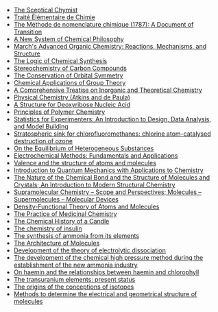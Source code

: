 <ul>
<li><a target="_blank" href="https://github.com/manjunath5496/List-of-important-publications-in-mathematics/blob/master/lspm(1).pdf">The Sceptical Chymist</a></li>
<li><a target="_blank" href="https://github.com/manjunath5496/List-of-important-publications-in-mathematics/blob/master/lspm(2).pdf">Traité Élémentaire de Chimie</a></li>
<li><a target="_blank" href="https://github.com/manjunath5496/List-of-important-publications-in-mathematics/blob/master/lspm(3).pdf">The Méthode de nomenclature chimique (1787): A Document of Transition</a></li>
<li><a target="_blank" href="https://github.com/manjunath5496/List-of-important-publications-in-mathematics/blob/master/lspm(4).pdf">A New System of Chemical Philosophy</a></li>
<li><a target="_blank" href="https://github.com/manjunath5496/List-of-important-publications-in-mathematics/blob/master/lspm(5).rar">March's Advanced Organic Chemistry: Reactions, Mechanisms, and Structure</a></li>
<li><a target="_blank" href="https://github.com/manjunath5496/List-of-important-publications-in-mathematics/blob/master/lspm(6).pdf">The Logic of Chemical Synthesis</a></li>
<li><a target="_blank" href="https://github.com/manjunath5496/List-of-important-publications-in-mathematics/blob/master/lspm(7).pdf">Stereochemistry of Carbon Compounds</a></li>
<li><a target="_blank" href="https://github.com/manjunath5496/List-of-important-publications-in-mathematics/blob/master/lspm(8).pdf">The Conservation of Orbital Symmetry</a></li>
<li><a target="_blank" href="https://github.com/manjunath5496/List-of-important-publications-in-mathematics/blob/master/lspm(9).pdf">Chemical Applications of Group Theory</a></li>
<li><a target="_blank" href="https://github.com/manjunath5496/List-of-important-publications-in-mathematics/blob/master/lspm(10).pdf">A Comprehensive Treatise on Inorganic and Theoretical Chemistry</a></li>
<li><a target="_blank" href="https://github.com/manjunath5496/List-of-important-publications-in-mathematics/blob/master/lspm(11).pdf">Physical Chemistry (Atkins and de Paula)</a></li>
<li><a target="_blank" href="https://github.com/manjunath5496/List-of-important-publications-in-mathematics/blob/master/lspm(12).pdf">A Structure for Deoxyribose Nucleic Acid</a></li>
<li><a target="_blank" href="https://github.com/manjunath5496/List-of-important-publications-in-mathematics/blob/master/lspm(13).pdf">Principles of Polymer Chemistry</a></li>
<li><a target="_blank" href="https://github.com/manjunath5496/List-of-important-publications-in-mathematics/blob/master/lspm(14).pdf">Statistics for Experimenters: An Introduction to Design, Data Analysis, and Model Building</a></li>
<li><a target="_blank" href="https://github.com/manjunath5496/List-of-important-publications-in-mathematics/blob/master/lspm(15).pdf">Stratospheric sink for chlorofluoromethanes: chlorine atom-catalysed destruction of ozone</a></li>
<li><a target="_blank" href="https://github.com/manjunath5496/List-of-important-publications-in-mathematics/blob/master/lspm(16).pdf">On the Equilibrium of Heterogeneous Substances</a></li>
<li><a target="_blank" href="https://github.com/manjunath5496/List-of-important-publications-in-mathematics/blob/master/lspm(17).pdf">Electrochemical Methods: Fundamentals and Applications</a></li>
<li><a target="_blank" href="https://github.com/manjunath5496/List-of-important-publications-in-mathematics/blob/master/lspm(18).pdf">Valence and the structure of atoms and molecules</a></li>
<li><a target="_blank" href="https://github.com/manjunath5496/List-of-important-publications-in-mathematics/blob/master/lspm(19).pdf">Introduction to Quantum Mechanics with Applications to Chemistry</a></li>
<li><a target="_blank" href="https://github.com/manjunath5496/List-of-important-publications-in-mathematics/blob/master/lspm(20).pdf">The Nature of the Chemical Bond and the Structure of Molecules and Crystals; An Introduction to Modern Structural Chemistry</a></li>

<li><a target="_blank" href="https://github.com/manjunath5496/List-of-important-publications-in-mathematics/blob/master/lspm(21).pdf">Supramolecular Chemistry – Scope and Perspectives; Molecules – Supermolecules – Molecular Devices</a></li>

<li><a target="_blank" href="https://github.com/manjunath5496/List-of-important-publications-in-mathematics/blob/master/lspm(22).pdf">Density-Functional Theory of Atoms and Molecules</a></li>

<li><a target="_blank" href="https://github.com/manjunath5496/List-of-important-publications-in-mathematics/blob/master/lspm(23).rar">The Practice of Medicinal Chemistry</a></li>

<li><a target="_blank" href="https://github.com/manjunath5496/List-of-important-publications-in-mathematics/blob/master/lspm(24).pdf">The Chemical History of a Candle</a></li>

<li><a target="_blank" href="https://github.com/manjunath5496/List-of-important-publications-in-mathematics/blob/master/lspm(25).pdf">The chemistry of insulin</a></li>

<li><a target="_blank" href="https://github.com/manjunath5496/List-of-important-publications-in-mathematics/blob/master/lspm(26).pdf">The synthesis of ammonia from its elements</a></li>

<li><a target="_blank" href="https://github.com/manjunath5496/List-of-important-publications-in-mathematics/blob/master/lspm(27).pdf">The Architecture of Molecules</a></li>

<li><a target="_blank" href="https://github.com/manjunath5496/List-of-important-publications-in-mathematics/blob/master/lspm(28).pdf">Development of the theory of electrolytic dissociation</a></li>

<li><a target="_blank" href="https://github.com/manjunath5496/List-of-important-publications-in-mathematics/blob/master/lspm(29).pdf">The development of the chemical high pressure method during the establishment of the new ammonia industry</a></li>


<li><a target="_blank" href="https://github.com/manjunath5496/List-of-important-publications-in-mathematics/blob/master/lspm(30).pdf">On haemin and the relationships between haemin and chlorophyll</a></li>

<li><a target="_blank" href="https://github.com/manjunath5496/List-of-important-publications-in-mathematics/blob/master/lspm(31).pdf">The transuranium elements: present status</a></li>

<li><a target="_blank" href="https://github.com/manjunath5496/List-of-important-publications-in-mathematics/blob/master/lspm(32).pdf">The origins of the conceptions of isotopes</a></li>

<li><a target="_blank" href="https://github.com/manjunath5496/List-of-important-publications-in-mathematics/blob/master/lspm(33).pdf">Methods to determine the electrical and geometrical structure of molecules</a></li>











</ul>
